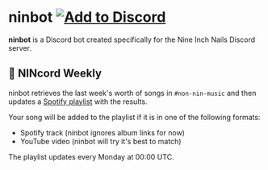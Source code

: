 # ninbot [![Add to Discord](https://img.shields.io/badge/Add%20to-Discord-7289da.svg)](https://discordapp.com/api/oauth2/authorize?client_id=594276600892358666&permissions=0&scope=bot)

**ninbot** is a Discord bot created specifically for the Nine Inch Nails Discord server.

## 🎵 NINcord Weekly

ninbot retrieves the last week's worth of songs in `#non-nin-music` and then updates a [Spotify playlist](https://open.spotify.com/playlist/1pMms99VVgmLZhkr2MN010?si=0YvWAK2aR-yik6-OcV_g7g) with the results.

Your song will be added to the playlist if it is in one of the following formats:

- Spotify track (ninbot ignores album links for now)
- YouTube video (ninbot will try it's best to match)

The playlist updates every Monday at 00:00 UTC.

